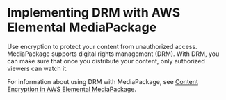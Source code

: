 # Implementing DRM with AWS Elemental MediaPackage<a name="data-protection-encrypt"></a>

Use encryption to protect your content from unauthorized access\. MediaPackage supports digital rights management \(DRM\)\. With DRM, you can make sure that once you distribute your content, only authorized viewers can watch it\. 

For information about using DRM with MediaPackage, see [Content Encryption in AWS Elemental MediaPackage](using-encryption.md)\.